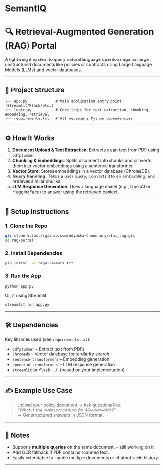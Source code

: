 # SemantIQ

# 🔍 Retrieval-Augmented Generation (RAG) Portal

A lightweight system to query natural language questions against large unstructured documents like policies or contracts using Large Language Models (LLMs) and vector databases.

---

## 📁 Project Structure

```
├── app.py             # Main application entry point (Streamlit/Flask/etc.)
├── logic.py           # Core logic for text extraction, chunking, embedding, retrieval
├── requirements.txt   # All necessary Python dependencies
```

---

## ⚙️ How It Works

1. **Document Upload & Text Extraction**: Extracts clean text from PDF using `pdfplumber`.
2. **Chunking & Embeddings**: Splits document into chunks and converts them into vector embeddings using a sentence transformer.
3. **Vector Store**: Stores embeddings in a vector database (ChromaDB).
4. **Query Handling**: Takes a user query, converts it to an embedding, and retrieves similar chunks.
5. **LLM Response Generation**: Uses a language model (e.g., OpenAI or HuggingFace) to answer using the retrieved context.

---

## 🚀 Setup Instructions

### 1. Clone the Repo

```bash
git clone https://github.com/Adyasha-Choudhury/mini_rag.git
cd rag-portal
```

### 2. Install Dependencies

```bash
pip install -r requirements.txt
```

### 3. Run the App

```bash
python app.py
```

Or, if using Streamlit:

```bash
streamlit run app.py
```

---

## 🛠 Dependencies

Key libraries used (see `requirements.txt`):

- `pdfplumber` – Extract text from PDFs
- `chromadb` – Vector database for similarity search
- `sentence-transformers` – Embedding generation
- `openai` or `transformers` – LLM response generation
- `streamlit` or `flask` – UI (based on your implementation)

---

## ✍️ Example Use Case

> Upload your policy document → Ask questions like:  
> _“What is the claim procedure for 46-year-olds?”_  
> → Get structured answers in JSON format.

---

## 📌 Notes

- Supports **multiple queries** on the same document. - still working on it
- Add OCR fallback if PDF contains scanned text.
- Easily extendable to handle multiple documents or chatbot-style history.

---


